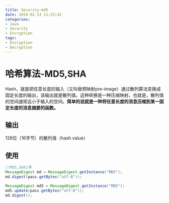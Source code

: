 ```yaml
---
title: Security-md5
date: 2019-02-13 11:23:42
categories:
- Java
- Security
- Encryption
tags:
- Encryption
- Decryption
---
```

# 哈希算法-MD5,SHA  
Hash，就是把任意长度的输入（又叫做预映射pre-image）通过散列算法变换成固定长度的输出，该输出就是散列值。这种转换是一种压缩映射，也就是，散列值的空间通常远小于输入的空间。**简单的说就是一种将任意长度的消息压缩到某一固定长度的消息摘要的函数。**  
<!-- more -->
## 输出
128位（16字节）的散列值（hash value）

## 使用
```java
//MD5,SHA1等
MessageDigest md = MessageDigest.getInstance("MD5");
md.digest(pass.getBytes("utf-8"));

MessageDigest md5 = MessageDigest.getInstance("MD5");
md5.update(pass.getBytes("utf-8"));
md.digest();
```
